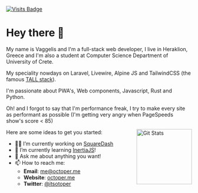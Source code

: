 [![Visits Badge](https://badges.pufler.dev/visits/octoper/octoper)](https://badges.pufler.dev)

# Hey there 👋

My name is Vaggelis and I'm a full-stack web developer, I live in Heraklion, Greece and I'm also a student at
Computer Science Department of University of Crete.

My speciality nowdays on Laravel, Livewire, Alpine JS and TailwindCSS (the famous [TALL stack](https://tallstack.dev/)).

I'm passionate about PWA's, Web components, Javascript, Rust and Python.

Oh! and I forgot to say that I'm performance freak, I try to make every site as performant as possible (I'm getting very angry when PageSpeeds show's score < 85)

<a href="https://github.com/octoper"><img alt="Git Stats" src="https://github-readme-stats.vercel.app/api?username=octoper&show_icons=true&count_private=true" align="right" height="150" /></a>

Here are some ideas to get you started:

- 👨‍💻 I’m currently working on [SquareDash](https://squaredash.xyz)
- 📖 I’m currently learning [InertiaJS](https://inertiajs.com/)!
- 💬 Ask me about anything you want!
- 📫 How to reach me:
  - **Email**: [me@octoper.me](mailto:me@octoper.me)
  - **Website**: [octoper.me](https://octoper.me)
  - **Twitter**: [@itsotoper](https://twitter.com/itsoctoper)
